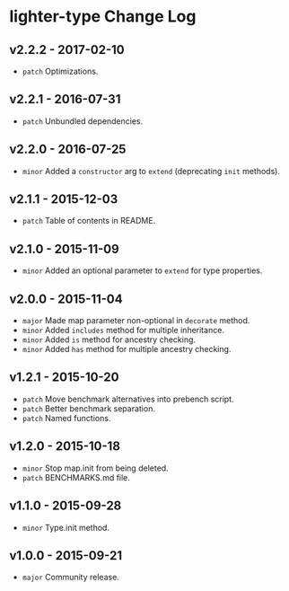 # lighter-type Change Log

## v2.2.2 - 2017-02-10
* `patch` Optimizations.

## v2.2.1 - 2016-07-31
* `patch` Unbundled dependencies.

## v2.2.0 - 2016-07-25
* `minor` Added a `constructor` arg to `extend` (deprecating `init` methods).

## v2.1.1 - 2015-12-03
* `patch` Table of contents in README.

## v2.1.0 - 2015-11-09
* `minor` Added an optional parameter to `extend` for type properties.

## v2.0.0 - 2015-11-04
* `major` Made map parameter non-optional in `decorate` method.
* `minor` Added `includes` method for multiple inheritance.
* `minor` Added `is` method for ancestry checking.
* `minor` Added `has` method for multiple ancestry checking.

## v1.2.1 - 2015-10-20
* `patch` Move benchmark alternatives into prebench script.
* `patch` Better benchmark separation.
* `patch` Named functions.

## v1.2.0 - 2015-10-18
* `minor` Stop map.init from being deleted.
* `patch` BENCHMARKS.md file.

## v1.1.0 - 2015-09-28
* `minor` Type.init method.

## v1.0.0 - 2015-09-21
* `major` Community release.
